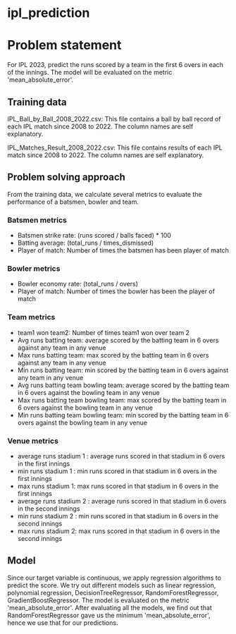 # ipl_prediction
# Problem statement
For IPL 2023, predict the runs scored by a team in the first 6 overs in each of the innings. The model will be evaluated on the metric 'mean_absolute_error'. 


## Training data

IPL_Ball_by_Ball_2008_2022.csv: This file contains a ball by ball record of each IPL match since 2008 to 2022. The column names are self explanatory.

IPL_Matches_Result_2008_2022.csv: This file contains results of each IPL match since 2008 to 2022. The column names are self explanatory. 

## Problem solving approach

From the training data, we calculate several metrics to evaluate the performance of a batsmen, bowler and team.

### Batsmen metrics
* Batsmen strike rate: (runs scored / balls faced) * 100
* Batting average: (total_runs / times_dismissed)
* Player of match: Number of times the batsmen has been player of match

### Bowler metrics
* Bowler economy rate: (total_runs / overs)
* Player of match: Number of times the bowler has been the player of match

### Team metrics
* team1 won team2: Number of times team1 won over team 2 
* Avg runs batting team: average scored by the batting team in 6 overs against any team in any venue
* Max runs batting team: max scored by the batting team in 6 overs against any team in any venue
* Min runs batting team: min scored by the batting team in 6 overs against any team in any venue
* Avg runs batting team bowling team: average scored by the batting team in 6 overs against the bowling team in any venue
* Max runs batting team bowling team: max scored by the batting team in 6 overs against the bowling team in any venue
* Min runs batting team bowling team: min scored by the batting team in 6 overs against the bowling team in any venue

### Venue metrics
* average runs stadium 1 : average runs scored in that stadium in 6 overs in the first innings
* min runs stadium 1 : min runs scored in that stadium in 6 overs in the first innings
* max runs stadium 1: max runs scored in that stadium in 6 overs in the first innings
* average runs stadium 2 : average runs scored in that stadium in 6 overs in the second innings
* min runs stadium 2 : min runs scored in that stadium in 6 overs in the second innings
* max runs stadium 2: max runs scored in that stadium in 6 overs in the second innings

## Model
Since our target variable is continuous, we apply regression algorithms to predict the score. We try out different models such as linear regression, polynomial regression, DecisionTreeRegressor, RandomForestRegressor, GradientBoostRegressor. The model is evaluated on the metric 'mean_absolute_error'. After evaluating all the models, we find out that RandomForestRegressor gave us the minimum 'mean_absolute_error', hence we use that for our predictions. 


